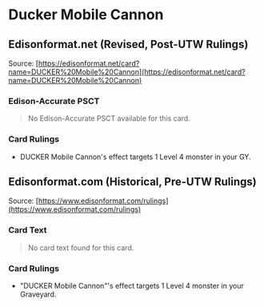 # Ducker Mobile Cannon

## Edisonformat.net (Revised, Post-UTW Rulings)

Source: [https://edisonformat.net/card?name=DUCKER%20Mobile%20Cannon](https://edisonformat.net/card?name=DUCKER%20Mobile%20Cannon)

### Edison-Accurate PSCT

> No Edison-Accurate PSCT available for this card.

### Card Rulings

*   DUCKER Mobile Cannon's effect targets 1 Level 4 monster in your GY.


## Edisonformat.com (Historical, Pre-UTW Rulings)

Source: [https://www.edisonformat.com/rulings](https://www.edisonformat.com/rulings)

### Card Text

> No card text found for this card.

### Card Rulings

*   "DUCKER Mobile Cannon"'s effect targets 1 Level 4 monster in your Graveyard.


